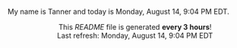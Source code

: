 My name is Tanner and today is Monday, August 14, 9:04 PM EDT.

<p align="center">This <i>README</i> file is generated <b>every 3 hours</b>!</br>Last refresh: Monday, August 14, 9:04 PM EDT<br /></p>
